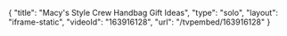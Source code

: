 {
    "title": "Macy's Style Crew Handbag Gift Ideas",
    "type": "solo",
    "layout": "iframe-static",
    "videoId": "163916128",
    "url": "\/tvpembed\/163916128"
}